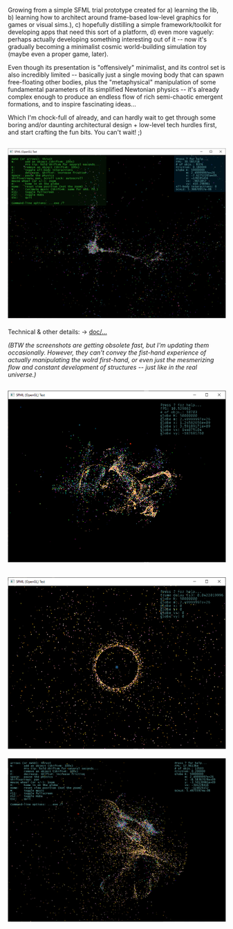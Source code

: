 Growing from a simple SFML trial prototype created for a) learning the lib,
b) learning how to architect around frame-based low-level graphics for games
or visual sims.), c) hopefully distilling a simple framework/toolkit for
developing apps that need this sort of a platform, d) even more vaguely:
perhaps actually developing something interesting out of it -- now it's
gradually becoming a minimalist cosmic world-building simulation toy (maybe
even a proper game, later).

Even though its presentation is "offensively" minimalist, and its control
set is also incredibly limited -- basically just a single moving body that
can spawn free-floating other bodies, plus the "metaphysical" manipulation
of some fundamental parameters of its simplified Newtonian physics -- it's
already complex enough to produce an endless flow of rich semi-chaotic
emergent formations, and to inspire fascinating ideas...

Which I'm chock-full of already, and can hardly wait to get through some
boring and/or daunting architectural design + low-level tech hurdles first,
and start crafting the fun bits. You can't wait! ;)

![screenshot](asset/image/screenshot/8k1.png)
------------------------------------------------------------------------------

Technical & other details: -> [doc/...](doc/)


_(BTW the screenshots are getting obsolete fast, but I'm updating them 
occasionally. However, they can't convey the fist-hand experience of actually
manipulating the wolrd first-hand, or even just the mesmerizing flow and
constant development of structures -- just like in the real universe.)_

![screenshot](asset/image/screenshot/screenshot_10k_low_friction.png)
------------------------------------------------------------------------------
![screenshot](asset/image/screenshot/screenshot_5000_void_sphere_zoomout_1.png)
------------------------------------------------------------------------------
![screenshot](asset/image/screenshot/13k-vari-friction-1024.png)
